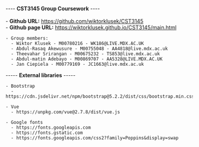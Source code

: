 ---- <b>CST3145 Group Coursework</b> ----
    <br> <br>
    - <b>Github URL:</b> https://github.com/wiktorklusek/CST3145 <br>
    - <b>Github page URL:</b> https://wiktorklusek.github.io/CST3145/main.html

    - Group members:
      - Wiktor Klusek - M00780216 - WK186@LIVE.MDX.AC.UK
      - Abdul-Rasaq Akewusure - M00755048 - AA4818@live.mdx.ac.uk
      - Theevahar Srirangan - M00675232 - TS853@live.mdx.ac.uk
      - Abdul-matin Adebayo - M00869707 - AA5328@LIVE.MDX.AC.UK
      - Jan Ciepiela - M00779169 - JC1663@live.mdx.ac.uk

 ----- <b>External libraries</b> -----    
  
    - Bootstrap
      - https://cdn.jsdelivr.net/npm/bootstrap@5.2.2/dist/css/bootstrap.min.css
    
    - Vue
      - https://unpkg.com/vue@2.7.8/dist/vue.js
      
    - Google fonts
      - https://fonts.googleapis.com
      - https://fonts.gstatic.com
      - https://fonts.googleapis.com/css2?family=Poppins&display=swap
